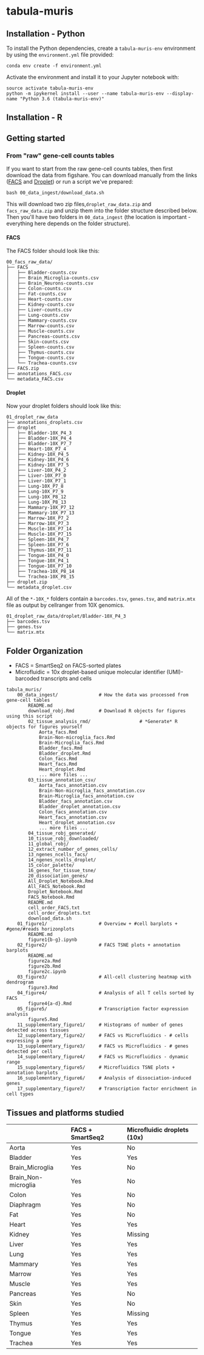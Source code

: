 # tabula-muris

## Installation - Python

To install the Python dependencies, create a `tabula-muris-env` environment by using the `environment.yml` file provided:

```
conda env create -f environment.yml
```

Activate the environment and install it to your Jupyter notebook with:

```
source activate tabula-muris-env
python -m ipykernel install --user --name tabula-muris-env --display-name "Python 3.6 (tabula-muris-env)"
```

## Installation - R

## Getting started

### From "raw" gene-cell counts tables

If you want to start from the raw gene-cell counts tables, then first download the data from figshare. You can download manually from the links ([FACS](https://figshare.com/articles/Single-cell_RNA-seq_data_from_Smart-seq2_sequencing_of_FACS_sorted_cells/5715040) and [Droplet](https://figshare.com/articles/Single-cell_RNA-seq_data_from_microfluidic_emulsion/5715025)) or run a script we've prepared:

```
bash 00_data_ingest/download_data.sh
```

This will download two zip files,`droplet_raw_data.zip` and `facs_raw_data.zip` and unzip them into the folder structure described below. Then you'll have two folders in `00_data_ingest` (the location is important - everything here depends on the folder structure). 


#### FACS

The FACS folder should look like this:

```
00_facs_raw_data/
├── FACS
│   ├── Bladder-counts.csv
│   ├── Brain_Microglia-counts.csv
│   ├── Brain_Neurons-counts.csv
│   ├── Colon-counts.csv
│   ├── Fat-counts.csv
│   ├── Heart-counts.csv
│   ├── Kidney-counts.csv
│   ├── Liver-counts.csv
│   ├── Lung-counts.csv
│   ├── Mammary-counts.csv
│   ├── Marrow-counts.csv
│   ├── Muscle-counts.csv
│   ├── Pancreas-counts.csv
│   ├── Skin-counts.csv
│   ├── Spleen-counts.csv
│   ├── Thymus-counts.csv
│   ├── Tongue-counts.csv
│   └── Trachea-counts.csv
├── FACS.zip
├── annotations_FACS.csv
└── metadata_FACS.csv
```

#### Droplet

Now your droplet folders should look like this:

```
01_droplet_raw_data
├── annotations_droplets.csv
├── droplet
│   ├── Bladder-10X_P4_3
│   ├── Bladder-10X_P4_4
│   ├── Bladder-10X_P7_7
│   ├── Heart-10X_P7_4
│   ├── Kidney-10X_P4_5
│   ├── Kidney-10X_P4_6
│   ├── Kidney-10X_P7_5
│   ├── Liver-10X_P4_2
│   ├── Liver-10X_P7_0
│   ├── Liver-10X_P7_1
│   ├── Lung-10X_P7_8
│   ├── Lung-10X_P7_9
│   ├── Lung-10X_P8_12
│   ├── Lung-10X_P8_13
│   ├── Mammary-10X_P7_12
│   ├── Mammary-10X_P7_13
│   ├── Marrow-10X_P7_2
│   ├── Marrow-10X_P7_3
│   ├── Muscle-10X_P7_14
│   ├── Muscle-10X_P7_15
│   ├── Spleen-10X_P4_7
│   ├── Spleen-10X_P7_6
│   ├── Thymus-10X_P7_11
│   ├── Tongue-10X_P4_0
│   ├── Tongue-10X_P4_1
│   ├── Tongue-10X_P7_10
│   ├── Trachea-10X_P8_14
│   └── Trachea-10X_P8_15
├── droplet.zip
└── metadata_droplet.csv
```

All of the `*-10X_*` folders contain a `barcodes.tsv`, `genes.tsv`, and `matrix.mtx` file as output by cellranger from 10X genomics.

```
01_droplet_raw_data/droplet/Bladder-10X_P4_3
├── barcodes.tsv
├── genes.tsv
└── matrix.mtx

```



## Folder Organization

* FACS = SmartSeq2 on FACS-sorted plates
* Microfluidic = 10x droplet-based unique molecular identifier (UMI)-barcoded transcripts and cells

```
tabula_muris/
    00_data_ingest/               # How the data was processed from gene-cell tables
        README.md
        download_robj.Rmd         # Download R objects for figures using this script
        02_tissue_analysis_rmd/                  # *Generate* R objects for figures yourself
            Aorta_facs.Rmd
            Brain-Non-microglia_facs.Rmd
            Brain-Microglia_facs.Rmd
            Bladder_facs.Rmd
            Bladder_droplet.Rmd
            Colon_facs.Rmd
            Heart_facs.Rmd
            Heart_droplet.Rmd
            ... more files ...
        03_tissue_annotation_csv/
            Aorta_facs_annotation.csv
            Brain-Non-microglia_facs_annotation.csv
            Brain-Microglia_facs_annotation.csv
            Bladder_facs_annotation.csv
            Bladder_droplet_annotation.csv
            Colon_facs_annotation.csv
            Heart_facs_annotation.csv
            Heart_droplet_annotation.csv
            ... more files ...
        04_tissue_robj_generated/
        10_tissue_robj_downloaded/
        11_global_robj/
        12_extract_number_of_genes_cells/
        13_ngenes_ncells_facs/
        14_ngenes_ncells_droplet/
        15_color_palette/
        16_genes_for_tissue_tsne/
        20_dissociation_genes/
        All_Droplet_Notebook.Rmd
        All_FACS_Notebook.Rmd
        Droplet_Notebook.Rmd
        FACS_Notebook.Rmd
        README.md
        cell_order_FACS.txt
        cell_order_droplets.txt
        download_data.sh
    01_figure1/                   # Overview + #cell barplots + #gene/#reads horizonplots
        README.md
        figure1{b-g}.ipynb
    02_figure2/                   # FACS TSNE plots + annotation barplots
        README.md
        figure2a.Rmd
        figure2b.Rmd
        figure2c.ipynb
    03_figure3/                   # All-cell clustering heatmap with dendrogram
        figure3.Rmd
    04_figure4/                   # Analysis of all T cells sorted by FACS
        figure4{a-d}.Rmd
    05_figure5/                   # Transcription factor expression analysis
        figure5.Rmd
    11_supplementary_figure1/     # Histograms of number of genes detected across tissues
    12_supplementary_figure2/     # FACS vs Microfluidics - # cells expressing a gene
    13_supplementary_figure3/     # FACS vs Microfluidics - # genes detected per cell
    14_supplementary_figure4/     # FACS vs Microfluidics - dynamic range
    15_supplementary_figure5/     # Microfluidics TSNE plots + annotation barplots
    16_supplementary_figure6/     # Analysis of dissociation-induced genes
    17_supplementary_figure7/     # Transcription factor enrichment in cell types
```

## Tissues and platforms studied

|                     | FACS + SmartSeq2 | Microfluidic droplets (10x) |
|:--------------------|:-----------------|:----------------------------|
| Aorta               | Yes              | No                          |
| Bladder             | Yes              | Yes                         |
| Brain_Microglia     | Yes              | No                          |
| Brain_Non-microglia | Yes              | No                          |
| Colon               | Yes              | No                          |
| Diaphragm           | Yes              | No                          |
| Fat                 | Yes              | No                          |
| Heart               | Yes              | Yes                         |
| Kidney              | Yes              | Missing                     |
| Liver               | Yes              | Yes                         |
| Lung                | Yes              | Yes                         |
| Mammary             | Yes              | Yes                         |
| Marrow              | Yes              | Yes                         |
| Muscle              | Yes              | Yes                         |
| Pancreas            | Yes              | No                          |
| Skin                | Yes              | No                          |
| Spleen              | Yes              | Missing                     |
| Thymus              | Yes              | Yes                         |
| Tongue              | Yes              | Yes                         |
| Trachea             | Yes              | Yes                         |
